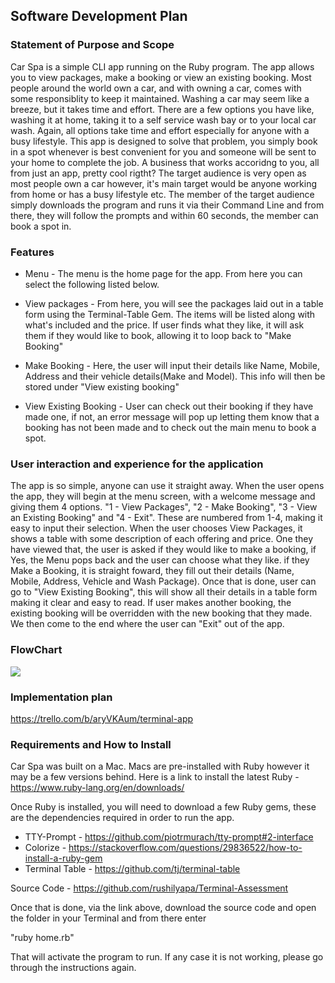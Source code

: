 ## Software Development Plan

### Statement of Purpose and Scope

Car Spa is a simple CLI app running on the Ruby program. The app allows you to view packages, make a booking or view an existing booking. Most people around the world own a car, and with owning a car, comes with some responsiblity to keep it maintained. Washing a car may seem like a breeze, but it takes time and effort. There are a few options you have like, washing it at home, taking it to a self service wash bay or to your local car wash. Again, all options take time and effort especially for anyone with a busy lifestyle. This app is designed to solve that problem, you simply book in a spot whenever is best convenient for you and someone will be sent to your home to complete the job. A business that works accoridng to you, all from just an app, pretty cool rigtht? The target audience is very open as most people own a car however, it's main target would be anyone working from home or has a busy lifestyle etc. The member of the target audience simply downloads the program and runs it via their Command Line and from there, they will follow the prompts and within 60 seconds, the member can book a spot in.

### Features
  
* Menu - The menu is the home page for the app. From here you can select the following listed below.

* View packages - From here, you will see the packages laid out in a table form using the Terminal-Table Gem. The items will be listed along with what's included and the price. If user finds what they like, it will ask them if they would like to book, allowing it to loop back to "Make Booking" 
  
* Make Booking - Here, the user will input their details like Name, Mobile, Address and their vehicle details(Make and Model). This info will then be stored under "View existing booking"
  
* View Existing Booking - User can check out their booking if they have made one, if not, an error message will pop up letting them know that a booking has not been made and to check out the main menu to book a spot.

### User interaction and experience for the application

The app is so simple, anyone can use it straight away. When the user opens the app, they will begin at the menu screen, with a welcome message and giving them 4 options. "1 - View Packages", "2 - Make Booking", "3 - View an Existing Booking" and "4 - Exit". These are numbered from 1-4, making it easy to input their selection. When the user chooses View Packages, it shows a table with some description of each offering and price. One they have viewed that, the user is asked if they would like to make a booking, if Yes, the Menu pops back and the user can choose what they like. if they Make a Booking, it is straight foward, they fill out their details (Name, Mobile, Address, Vehicle and Wash Package). Once that is done, user can go to "View Existing Booking", this will show all their details in a table form making it clear and easy to read. If user makes another booking, the existing booking will be overridden with the new booking that they made. We then come to the end where the user can "Exit" out of the app.

### FlowChart

<img src="../CarSpaFlowChart.png"/> 

### Implementation plan

https://trello.com/b/aryVKAum/terminal-app

### Requirements and How to Install
 
Car Spa was built on a Mac.
Macs are pre-installed with Ruby however it may be a few versions behind. Here is a link to install the latest Ruby - https://www.ruby-lang.org/en/downloads/

Once Ruby is installed, you will need to download a few Ruby gems, these are the dependencies required in order to run the app.

* TTY-Prompt - https://github.com/piotrmurach/tty-prompt#2-interface
* Colorize - https://stackoverflow.com/questions/29836522/how-to-install-a-ruby-gem
* Terminal Table - https://github.com/tj/terminal-table

Source Code - https://github.com/rushilyapa/Terminal-Assessment

Once that is done, via the link above, download the source code and open the folder in your Terminal and from there enter

"ruby home.rb"

That will activate the program to run. If any case it is not working, please go through the instructions again.
